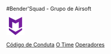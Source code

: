 #Bender'Squad - Grupo de Airsoft

![Bender](https://github.com/adam-p/markdown-here/raw/master/src/common/images/icon48.png "Bender'Squad - Airsoft team")

 
[Código de Conduta](https://github.com/Jarzamendia/BenderSquad/blob/master/CodigoDeConduta.md)
[O Time](https://github.com/Jarzamendia/BenderSquad/blob/master/time.md)
[Operadores](https://github.com/Jarzamendia/BenderSquad/blob/master/operadores.md)
